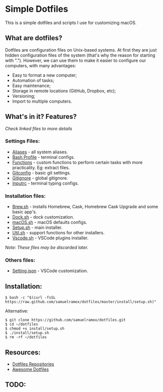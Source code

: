 
# Simple Dotfiles

This is a simple dotfiles and scripts I use for customizing macOS.

## What are dotfiles?

Dotfiles are configuration files on Unix-based systems. At first they are just hidden configuration files of the system (that's why the reason for starting with "."). However, we can use them to make it easier to configure our computers, with many advantages:

* Easy to format a new computer;
* Automation of tasks;
* Easy maintenance;
* Storage in remote locations (GitHub, Dropbox, etc);
* Versioning;
* Import to multiple computers.


## What's in it? Features?
_Check linked files to more details_

### Settings Files:

* [Aliases](.alias) - all system aliases.
* [Bash Profile](.bash_profile) - terminal configs.
* [Functions](.functions) - custom functions to perform certain tasks with more practicality. Eg: extract files.
* [Gitconfig](.gitconfig) - basic git settings.
* [Gitignore](.gitconfig) - global gitignore.
* [Inputrc](.inpurc) - terminal typing configs.

### Installation files:

* [Brew.sh](install/brew.sh) - installs Homebrew, Cask, Homebrew Cask Upgrade and some basic app's.
* [Dock.sh](install/dock.sh) - dock customization.
* [macOS.sh](install/macos.sh) - macOS defaults configs.
* [Setup.sh](install/setup.sh) - main installer.
* [Util.sh](install/util.sh) - support functions for other installers.
* [Vscode.sh](install/vscode.sh) - VSCode plugins installer.

_Note: These files may be discarded later._

### Others files:

* [Setting.json](vscode/setting.json) - VSCode customization.


## Installation:

```
$ bash -c "$(curl -fsSL https://raw.github.com/samuelramox/dotfiles/master/install/setup.sh)"
```

Alternative:
```
$ git clone https://github.com/samuelramox/dotfiles.git
$ cd ~/dotfiles
$ chmod +x install/setup.sh
$ ./install/setup.sh
$ rm -rf ~/dotfiles
```

## Resources:

* [Dotfiles Repositories](https://dotfiles.github.io/)
* [Awesome Dotfiles](https://github.com/webpro/awesome-dotfiles)

## TODO:




